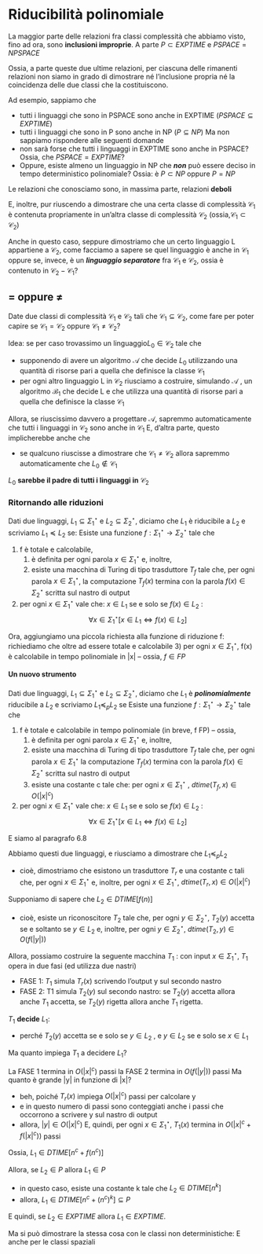 
# Riducibilità polinomiale

La maggior parte delle relazioni fra classi complessità che abbiamo visto, fino ad ora, sono **inclusioni improprie**.
A parte $P\subset  EXPTIME$  e $PSPACE = NPSPACE$

Ossia, a parte queste due ultime relazioni, per ciascuna delle rimanenti relazioni non siamo in grado di dimostrare né l’inclusione propria né la coincidenza delle due classi che la costituiscono. 

Ad esempio, sappiamo che 
- tutti i linguaggi che sono in PSPACE sono anche in EXPTIME $(PSPACE \subseteq EXPTIME)$
- tutti i linguaggi che sono in P sono anche in NP $(P\subseteq  NP)$
Ma non sappiamo rispondere alle seguenti domande
- non sarà forse che tutti i linguaggi in EXPTIME sono anche in PSPACE? Ossia, che 			$PSPACE = EXPTIME$?
- Oppure, esiste almeno un linguaggio in NP che _**non**_ può essere deciso in tempo deterministico polinomiale? Ossia: è $P \subset NP$ oppure $P = NP$

Le relazioni che conosciamo sono, in massima parte, relazioni **deboli**

E, inoltre, pur riuscendo a dimostrare che una certa classe di complessità $\mathcal C_1$ è contenuta propriamente in un’altra classe di complessità $\mathcal C_2$ (ossia,$\mathcal C_1\subset\mathcal C_2$)

Anche in questo caso, seppure dimostriamo che un certo linguaggio L appartiene a $\mathcal C_2$, 
come facciamo a sapere se quel linguaggio è anche in $\mathcal C_1$ oppure se, invece, è un _**linguaggio separatore**_ fra $\mathcal C_1$ e $\mathcal C_2$, ossia è contenuto in $\mathcal C_2-\mathcal C_1$?

## $=$ oppure $\neq$

Date due classi di complessità $\mathcal C_1$ e $\mathcal C_2$ tali che $\mathcal C_1\subseteq\mathcal C_2$, come fare per poter capire se $\mathcal C_1=\mathcal C_2$ oppure $\mathcal C_1\neq\mathcal C_2$?

Idea: se per caso trovassimo un linguaggio$L_0 \in \mathcal C_2$ tale che  
- supponendo di avere un algoritmo $\mathcal A$ che decide $L_0$ utilizzando una quantità di risorse pari a quella che definisce la classe $\mathcal C_1$
- per ogni altro linguaggio L in $\mathcal C_2$ riusciamo a costruire, simulando $\mathcal A$ , un algoritmo $\mathcal B_1$ che decide L e che utilizza una quantità di risorse pari a quella che definisce la classe $\mathcal C_1$

Allora, se riuscissimo davvero a progettare $\mathcal A$, sapremmo automaticamente che tutti i linguaggi in $\mathcal C_2$ sono anche in $\mathcal C_1$ 
E, d’altra parte, questo implicherebbe anche che
- se qualcuno riuscisse a dimostrare che $\mathcal C_1\neq\mathcal C_2$ allora sapremmo automaticamente che $L_0\not\in\mathcal C_1$ 
 
$L_0$ **sarebbe il padre di tutti i linguaggi in** $\mathcal C_2$

### Ritornando alle riduzioni

Dati due linguaggi, $L_1\subseteq\Sigma_1^\star$  e $L_2\subseteq\Sigma_2^\star$,  diciamo che $L_1$ è riducibile a $L_2$ e scriviamo $L_1\preceq  L_2$ se:
Esiste una funzione $f :\Sigma_1^\star\to\Sigma_2^\star$ tale che
1) f è totale e calcolabile, 
	1) è definita per ogni parola $x\in\Sigma_1^\star$ e, inoltre, 
	2) esiste una macchina di Turing di tipo trasduttore $T_f$ tale che, per ogni parola $x\in\Sigma_1^\star$, la computazione $T_f (x)$ termina con la parola $f(x)\in\Sigma_2^\star$ scritta sul nastro di output
2) per ogni $x\in\Sigma_1^\star$ vale che: $x \in L_1$ se e solo se $f(x)\in  L_2$ :
$$\forall x\in\Sigma_1^\star [ x \in L_1\iff   f(x)\in  L_2 ]$$

Ora, aggiungiamo una piccola richiesta alla funzione di riduzione f: richiediamo che
oltre ad essere totale e calcolabile
3) per ogni $x\in\Sigma_1^\star$, f(x) è calcolabile in tempo polinomiale in |x| – ossia, $f\in FP$

#### Un nuovo strumento

Dati due linguaggi, $L_1\subseteq\Sigma_1^\star$  e $L_2\subseteq\Sigma_2^\star$, diciamo che 
$L_1$ è _**polinomialmente**_ riducibile a $L_2$ e scriviamo $L_1 \preceq_p L_2$  se
Esiste una funzione $f :\Sigma_1^\star\to\Sigma_2^\star$ tale che
1) f è totale e calcolabile in tempo polinomiale (in breve, f  FP) – ossia, 
	1) è definita per ogni parola $x\in\Sigma_1^\star$ e, inoltre, 
	2) esiste una macchina di Turing di tipo trasduttore $T_f$ tale che, per ogni parola $x\in\Sigma_1^\star$ la computazione $T_f (x)$ termina con la parola $f(x)\in\Sigma_2^\star$ scritta sul nastro di output
	3) esiste una costante c tale che: per ogni $x\in\Sigma_1^\star$ , $dtime(T_f,x)\in  O(|x|^c )$
2) per ogni $x\in\Sigma_1^\star$ vale che: $x \in L_1$ se e solo se $f(x)\in  L_2$ :
$$\forall x\in\Sigma_1^\star [ x \in L_1\iff   f(x)\in  L_2 ]$$

E siamo al paragrafo 6.8

Abbiamo questi due linguaggi, e riusciamo a dimostrare che $L_1 \preceq_p L_2$ 
- cioè, dimostriamo che esistono un trasduttore $T_r$ e una costante c tali che, per ogni $x\in\Sigma_1^\star$ e, inoltre, per ogni $x\in\Sigma_1^\star$, $dtime(T_r,x)\in  O(|x|^c )$

Supponiamo di sapere che $L_2 \in DTIME[ f(n) ]$
- cioè, esiste un riconoscitore $T_2$ tale che, per ogni $y\in\Sigma_2^\star$, $T_2(y)$ accetta se e soltanto se $y \in L_2$  e, inoltre, per ogni $y\in\Sigma_2^\star$, $dtime(T_2, y) \in O( f (|y|) )$  

Allora, possiamo costruire la seguente macchina $T_1$ : con input $x\in\Sigma_1^\star$, $T_1$ opera in due fasi (ed utilizza due nastri)
- FASE 1: $T_1$ simula $T_r(x)$ scrivendo l’output y sul secondo nastro
- FASE 2: T1 simula $T_2(y)$ sul secondo nastro: se $T_2(y)$ accetta allora anche $T_1$ accetta, se $T_2(y)$ rigetta allora anche $T_1$ rigetta. 

$T_1$ **decide** $L_1$: 
- perché $T_2(y)$ accetta se e solo se $y\in  L_2$ , e $y\in  L_2$ se e solo se $x\in  L_1$ 

Ma quanto impiega $T_1$ a decidere $L_1$?

La FASE 1 termina in $O(|x|^c )$ passi
la FASE 2 termina in $O( f(|y|) )$ passi
Ma quanto è grande |y| in funzione di |x|?
- beh, poiché $T_r(x)$ impiega $O(|x|^c )$ passi per calcolare y
- e in questo numero di passi sono conteggiati anche i passi che occorrono a scrivere y sul nastro di output
- allora, $|y|\in  O(|x|^c )$
E, quindi, per ogni $x\in\Sigma_1^\star$, $T_1(x)$ termina in $O(|x|^c + f(|x|^c ))$ passi 

Ossia, $L_1\in  DTIME[ n^c + f( n^c ) ]$

Allora, se $L_2\in P$ allora $L_1\in  P$
- in questo caso, esiste una costante k tale che $L_2\in  DTIME[ n^k  ]$
- allora, $L_1\in  DTIME[ n^c + ( n^c )^k ]\subseteq P$

E quindi, se $L_2\in EXPTIME$ allora $L_1\in  EXPTIME$.

Ma si può dimostrare la stessa cosa con le classi non deterministiche:
E anche per le classi spaziali


